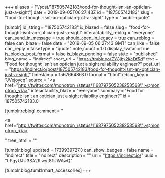 +++
aliases = ["/post/187505742183/food-for-thought-isnt-an-optician-just-a-sight"]
date = 2019-09-05T06:27:43Z
id = "187505742183"
slug = "food-for-thought-isnt-an-optician-just-a-sight"
type = "tumblr-quote"

[tumblr]
id_string = "187505742183"
is_blazed = false
slug = "food-for-thought-isnt-an-optician-just-a-sight"
interactability_reblog = "everyone"
can_send_in_message = true
should_open_in_legacy = true
can_reblog = false
can_blaze = false
date = "2019-09-05 06:27:43 GMT"
can_like = false
can_reply = false
type = "quote"
note_count = 1.0
display_avatar = true
is_blocks_post_format = false
is_blaze_pending = false
state = "published"
blog_name = "indirect"
short_url = "https://tmblr.co/ZY3jby2keDf5d"
text = "Food for thought: isn&rsquo;t an optician just a sight reliability engineer?"
post_url = "https://indirect.io/post/187505742183/food-for-thought-isnt-an-optician-just-a-sight"
timestamp = 1567664863.0
format = "html"
reblog_key = "JVejoycq"
source = "<a href=\"http://twitter.com/monotron_/status/1168797505238253568\">@monotron_</a>"
interactability_blaze = "everyone"
summary = "Food for thought: isn’t an optician just a sight reliability engineer?"
id = 187505742183.0

[tumblr.reblog]
comment = "<p><a href=\"http://twitter.com/monotron_/status/1168797505238253568\">@monotron_</a></p>"
tree_html = ""

[tumblr.blog]
updated = 1739939727.0
can_show_badges = false
name = "indirect"
title = "indirect"
description = ""
url = "https://indirect.io/"
uuid = "t:PgyUJU3SA2Klwyt81UWAwQ"

[tumblr.blog.tumblrmart_accessories]
+++
